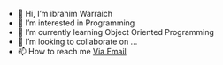 - 👋 Hi, I’m ibrahim Warraich
- 👀 I’m interested in Programming
- 🌱 I’m currently learning Object Oriented Programming
- 💞️ I’m looking to collaborate on ...
- 📫 How to reach me [Via Email](ibrahimwarraich09@gmail.com)
  

<!---
ibrahimwarraich101/ibrahimwarraich101 is a ✨ special ✨ repository because its `README.md` (this file) appears on your GitHub profile.
You can click the Preview link to take a look at your changes.
--->
